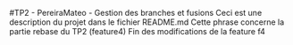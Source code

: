 #TP2 - PereiraMateo - Gestion des branches et fusions
Ceci est une description du projet dans le fichier README.md
Cette phrase concerne la partie rebase du TP2 (feature4)
Fin des modifications de la feature f4
